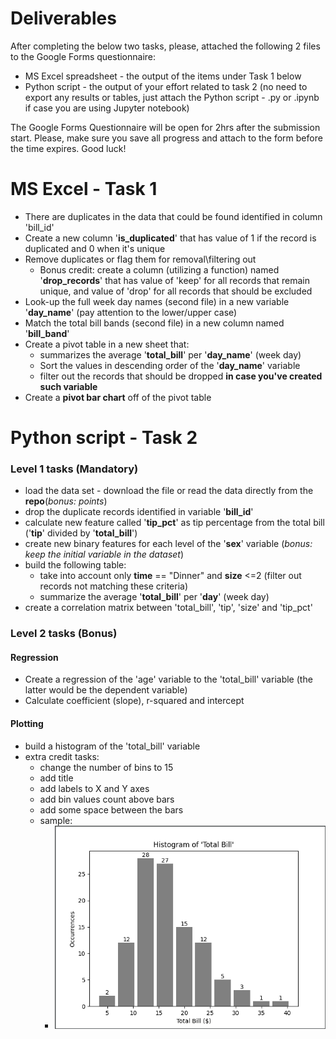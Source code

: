 # Deliverables
After completing the below two tasks, please, attached the following 2 files to the Google Forms questionnaire:
- MS Excel spreadsheet - the output of the items under Task 1 below
- Python script - the output of your effort related to task 2 (no need to export any results or tables, just attach the Python script - .py or .ipynb if case you are using Jupyter notebook)

The Google Forms Questionnaire will be open for 2hrs after the submission start. Please, make sure you save all progress and attach to the form before the time expires.
Good luck!

# MS Excel - Task 1

- There are duplicates in the data that could be found identified in column 'bill_id'
- Create a new column '**is_duplicated**' that has value of 1 if the record is duplicated and 0 when it's unique
- Remove duplicates or flag them for removal\filtering out
  - Bonus credit: create a column (utilizing a function) named '**drop_records**'  that has value of 'keep' for all records that remain unique, and value of 'drop' for all records that should be excluded
- Look-up the full week day names (second file) in a new variable '**day_name**' (pay attention to the lower/upper case)
- Match the total bill bands (second file) in a new column named '**bill_band**'
- Create a pivot table in a new sheet that:
  - summarizes the average '**total_bill**' per '**day_name**' (week day)
  - Sort the values in descending order of the '**day_name**' variable
  - filter out the records that should be dropped **in case you've created such variable**
- Create a **pivot bar chart** off of the pivot table

# Python script - Task 2

### Level 1 tasks (Mandatory)
- load the data set - download the file or read the data directly from the **repo**(_bonus: points_)
- drop the duplicate records identified in variable '**bill_id**'
- calculate new feature called '**tip_pct**' as tip percentage from the total bill ('**tip**' divided by '**total_bill**')
- create new binary features for each level of the '**sex**' variable (_bonus: keep the initial variable in the dataset_)
- build the following table:
  - take into account only **time** == "Dinner" and **size** <=2 (filter out records not matching these criteria)
  - summarize the average '**total_bill**' per '**day**' (week day)
- create a correlation matrix between 'total_bill', 'tip', 'size' and 'tip_pct'

### Level 2 tasks (Bonus)
#### Regression
- Create a regression of the 'age' variable to the 'total_bill' variable (the latter would be the dependent variable)
- Calculate coefficient (slope), r-squared and intercept


#### Plotting
- build a histogram of the 'total_bill' variable
- extra credit tasks:
  - change the number of bins to 15
  - add title
  - add labels to X and Y axes
  - add bin values count above bars
  - add some space between the bars
  - sample:
    - ![img.png](img.png)